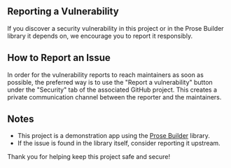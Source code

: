 ## Reporting a Vulnerability

If you discover a security vulnerability in this project or in the Prose Builder library it depends on, we encourage you to report it responsibly.

## How to Report an Issue
In order for the vulnerability reports to reach maintainers as soon as possible, the preferred way is to use the "Report a vulnerability" button under the "Security" tab of the associated GitHub project. This creates a private communication channel between the reporter and the maintainers.

## Notes

- This project is a demonstration app using the [Prose Builder](https://github.com/bs-jokri/prose-builder) library.
- If the issue is found in the library itself, consider reporting it upstream.

Thank you for helping keep this project safe and secure!

